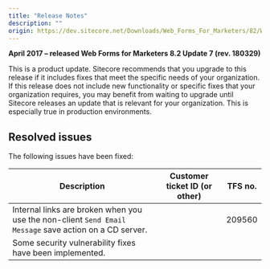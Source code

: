 ```yaml
---
title: "Release Notes"
description: ""
origin: https://dev.sitecore.net/Downloads/Web_Forms_For_Marketers/82/Web_Forms_For_Marketers_82_Update7/Release_Notes
---
```


**April 2017 – released Web Forms for Marketers 8.2 Update 7 (rev. 180329)**

This is a product update. Sitecore recommends that you upgrade to this release if it includes fixes that meet the specific needs of your organization. If this release does not include new functionality or specific fixes that your organization requires, you may benefit from waiting to upgrade until Sitecore releases an update that is relevant for your organization. This is especially true in production environments.

## Resolved issues

The following issues have been fixed:

 | Description | Customer ticket ID (or other) | TFS no. |
 | --- | --- | --- |
 | Internal links are broken when you use the non-client `Send Email Message` save action on a CD server.​​​ |  | 209560 |
 | Some security vulnerability fixes​ have been implemented. |  |  |